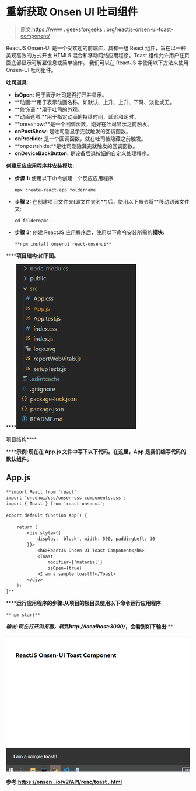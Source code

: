 # 重新获取 Onsen UI 吐司组件

> 原文:[https://www . geeksforgeeks . org/reactjs-onsen-ui-toast-component/](https://www.geeksforgeeks.org/reactjs-onsen-ui-toast-component/)

ReactJS Onsen-UI 是一个受欢迎的前端库，具有一组 React 组件，旨在以一种美观高效的方式开发 HTML5 混合和移动网络应用程序。Toast 组件允许用户在页面底部显示可解雇信息或简单操作。  我们可以在 ReactJS 中使用以下方法来使用 Onsen-UI 吐司组件。

**吐司道具:**

*   **isOpen:** 用于表示吐司是否打开并显示。
*   **动画:**用于表示动画名称，如默认、上升、上升、下降、淡化或无。
*   **修饰语:**用于吐司的外观。
*   **动画选项:**用于指定动画的持续时间、延迟和定时。
*   **onreshow:**是一个回调函数，刚好在吐司显示之前触发。
*   **onPostShow:** 是吐司刚显示完就触发的回调函数。
*   **onPreHide:** 是一个回调函数，就在吐司被隐藏之前触发。
*   **onpostshide:**是吐司刚隐藏完就触发的回调函数。
*   **onDeviceBackButton:** 是设备后退按钮的自定义处理程序。

**创建反应应用程序并安装模块:**

*   **步骤 1:** 使用以下命令创建一个反应应用程序:

    ```
    npx create-react-app foldername
    ```

*   **步骤 2:** 在创建项目文件夹(即文件夹名**)后，使用以下命令将**移动到该文件夹:

    ```
    cd foldername
    ```

*   **步骤 3:** 创建 ReactJS 应用程序后，使用以下命令安装所需的****模块:****

    ```
    **npm install onsenui react-onsenui** 
    ```

******项目结构:**如下图。****

****![](img/f04ae0d8b722a9fff0bd9bd138b29c23.png)

项目结构**** 

******示例:**现在在 **App.js** 文件中写下以下代码。在这里，App 是我们编写代码的默认组件。****

## ****App.js****

```
**import React from 'react';
import 'onsenui/css/onsen-css-components.css';
import { Toast } from 'react-onsenui';

export default function App() {

    return (
        <div style={{
            display: 'block', width: 500, paddingLeft: 30
        }}>
            <h6>ReactJS Onsen-UI Toast Component</h6>
            <Toast
                modifier={'material'}
                isOpen={true}
            >I am a sample toast!!</Toast>
        </div>
    );
}**
```

******运行应用程序的步骤:**从项目的根目录使用以下命令运行应用程序:****

```
**npm start**
```

******输出:**现在打开浏览器，转到***http://localhost:3000/***，会看到如下输出:****

****![](img/1d6422d22e2e879d4a520ecb715303d0.png)****

******参考:**[https://onsen . io/v2/API/reac/toast . html](https://onsen.io/v2/api/react/Toast.html)****
